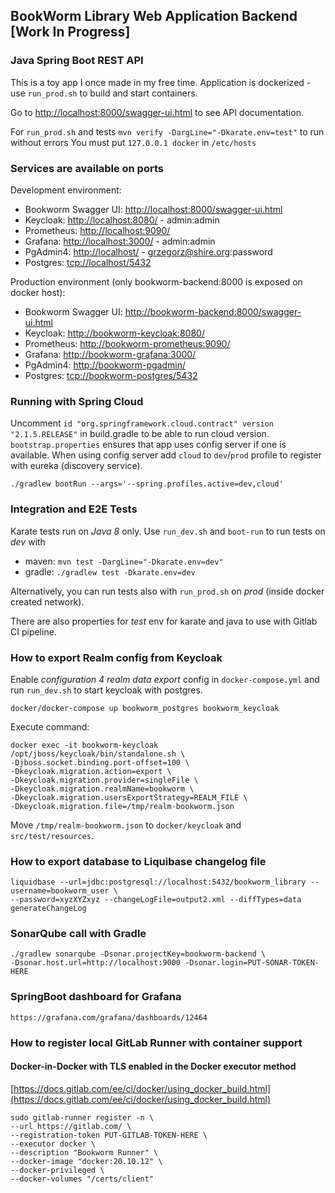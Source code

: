 ## BookWorm Library Web Application Backend [Work In Progress]

### Java Spring Boot REST API

This is a toy app I once made in my free time. Application is dockerized - use `run_prod.sh` to build and start
containers.

Go to [http://localhost:8000/swagger-ui.html](http://localhost:8000/swagger-ui.html) to see API documentation.

For `run_prod.sh` and tests `mvn verify -DargLine="-Dkarate.env=test"` to run without errors You must put
`127.0.0.1 docker` in `/etc/hosts`

### Services are available on ports

Development environment:

- Bookworm Swagger UI: [http://localhost:8000/swagger-ui.html](http://localhost:8000/swagger-ui.html)
- Keycloak: [http://localhost:8080/](http://localhost:8080/) - admin:admin
- Prometheus: [http://localhost:9090/](http://localhost:9090/)
- Grafana: [http://localhost:3000/](http://localhost:3000/) - admin:admin
- PgAdmin4: [http://localhost/](http://localhost/) - grzegorz@shire.org:password
- Postgres: [tcp://localhost/5432](tcp://localhost/5432)

Production environment (only bookworm-backend:8000 is exposed on docker host):

- Bookworm Swagger UI: [http://bookworm-backend:8000/swagger-ui.html](http://bookworm-backend:8000/swagger-ui.html)
- Keycloak: [http://bookworm-keycloak:8080/](http://bookworm-keycloak:8080/)
- Prometheus: [http://bookworm-prometheus:9090/](http://bookworm-prometheus:9090/)
- Grafana: [http://bookworm-grafana:3000/](http://bookworm-grafana:3000/)
- PgAdmin4: [http://bookworm-pgadmin/](http://bookworm-pgadmin/)
- Postgres: [tcp://bookworm-postgres/5432](tcp://bookworm-postgres/5432)

### Running with Spring Cloud

Uncomment `id "org.springframework.cloud.contract" version "2.1.5.RELEASE"` in build.gradle to be able to run cloud version.
`bootstrap.properties` ensures that app uses config server if one is available.
When using config server add `cloud` to `dev`/`prod` profile to register with eureka (discovery service).

    ./gradlew bootRun --args='--spring.profiles.active=dev,cloud'

### Integration and E2E Tests

Karate tests run on  _Java 8_ only. Use `run_dev.sh` and `boot-run` to run tests on _dev_ with

- maven: `mvn test -DargLine="-Dkarate.env=dev"`
- gradle: `./gradlew test -Dkarate.env=dev`

Alternatively, you can run tests also with `run_prod.sh` on _prod_ (inside docker created network).

There are also properties for _test_ env for karate and java to use with Gitlab CI pipeline.

### How to export Realm config from Keycloak

Enable _configuration 4 realm data export_ config in `docker-compose.yml` and run `run_dev.sh` to start keycloak with
postgres.

	docker/docker-compose up bookworm_postgres bookworm_keycloak

Execute command:

	docker exec -it bookworm-keycloak /opt/jboss/keycloak/bin/standalone.sh \
	-Djboss.socket.binding.port-offset=100 \
	-Dkeycloak.migration.action=export \
	-Dkeycloak.migration.provider=singleFile \
	-Dkeycloak.migration.realmName=bookworm \
	-Dkeycloak.migration.usersExportStrategy=REALM_FILE \
	-Dkeycloak.migration.file=/tmp/realm-bookworm.json

Move `/tmp/realm-bookworm.json` to `docker/keycloak` and `src/test/resources`.

### How to export database to Liquibase changelog file

	liquidbase --url=jdbc:postgresql://localhost:5432/bookworm_library --username=bookworm_user \
	--password=xyzXYZxyz --changeLogFile=output2.xml --diffTypes=data generateChangeLog

### SonarQube call with Gradle

	./gradlew sonarqube -Dsonar.projectKey=bookworm-backend \
	-Dsonar.host.url=http://localhost:9000 -Dsonar.login=PUT-SONAR-TOKEN-HERE

### SpringBoot dashboard for Grafana

	https://grafana.com/grafana/dashboards/12464

### How to register local GitLab Runner with container support

#### Docker-in-Docker with TLS enabled in the Docker executor method

[https://docs.gitlab.com/ee/ci/docker/using_docker_build.html](https://docs.gitlab.com/ee/ci/docker/using_docker_build.html)

    sudo gitlab-runner register -n \
    --url https://gitlab.com/ \
    --registration-token PUT-GITLAB-TOKEN-HERE \
    --executor docker \
    --description "Bookworm Runner" \
    --docker-image "docker:20.10.12" \
    --docker-privileged \
    --docker-volumes "/certs/client"
